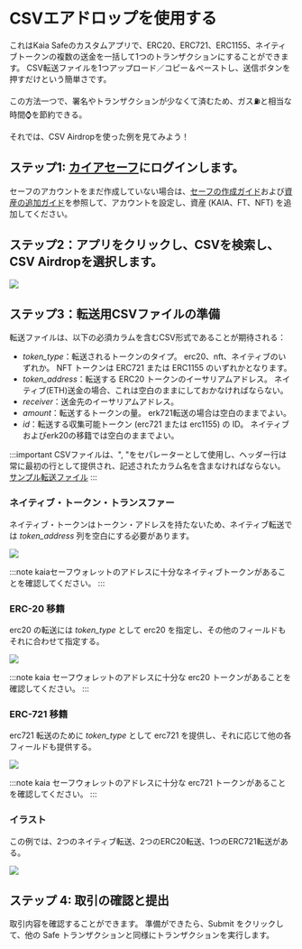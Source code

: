 # CSVエアドロップを使用する

これはKaia Safeのカスタムアプリで、ERC20、ERC721、ERC1155、ネイティブトークンの複数の送金を一括して1つのトランザクションにすることができます。 CSV転送ファイルを1つアップロード／コピー＆ペーストし、送信ボタンを押すだけという簡単さです。

この方法一つで、署名やトランザクションが少なくて済むため、ガス⛽と相当な時間⌚を節約できる。

それでは、CSV Airdropを使った例を見てみよう！

## ステップ1: [カイアセーフ](https://safe.kaia.io/)にログインします。 <a id="login-kaiasafe"></a>

セーフのアカウントをまだ作成していない場合は、[セーフの作成ガイド](./use-kaia-safe.md#create-a-safe)および[資産の追加ガイド](./use-kaia-safe.md#add-assets)を参照して、アカウントを設定し、資産 (KAIA、FT、NFT) を追加してください。

## ステップ2：アプリをクリックし、CSVを検索し、CSV Airdropを選択します。 <a id="search-CSV-airdrop"></a>

![](/img/build/tools/kaia-safe/search-csv-app.png)

## ステップ3：転送用CSVファイルの準備<a id="prepare-CSV-airdrop"></a>

転送ファイルは、以下の必須カラムを含むCSV形式であることが期待される：

- _token_type_：転送されるトークンのタイプ。 erc20、nft、ネイティブのいずれか。 NFT トークンは ERC721 または ERC1155 のいずれかとなります。
- _token_address_：転送する ERC20 トークンのイーサリアムアドレス。 ネイティブ(ETH)送金の場合、これは空白のままにしておかなければならない。
- _receiver_：送金先のイーサリアムアドレス。
- _amount_：転送するトークンの量。 erk721転送の場合は空白のままでよい。
- _id_：転送する収集可能トークン (erc721 または erc1155) の ID。 ネイティブおよびerk20の移籍では空白のままでよい。

:::important
CSVファイルは、", "をセパレーターとして使用し、ヘッダー行は常に最初の行として提供され、記述されたカラム名を含まなければならない。
[サンプル転送ファイル](https://ipfs.io/ipfs/bafybeiesr6b3cm76ofcm2joukgdtuyva3niftmbpbb4sgxsa3qwsenv3lu/sample.csv)
:::

### ネイティブ・トークン・トランスファー<a id="native-token-trnasfers"></a>

ネイティブ・トークンはトークン・アドレスを持たないため、ネイティブ転送では _token_address_ 列を空白にする必要があります。

![](/img/build/tools/kaia-safe/native-csv-app.png)

:::note
kaiaセーフウォレットのアドレスに十分なネイティブトークンがあることを確認してください。
:::

### ERC-20 移籍<a id="erc20-trnasfers"></a>

erc20 の転送には _token_type_ として erc20 を指定し、その他のフィールドもそれに合わせて指定する。

![](/img/build/tools/kaia-safe/erc20-csv-app.png)

:::note
kaia セーフウォレットのアドレスに十分な erc20 トークンがあることを確認してください。
:::

### ERC-721 移籍<a id="erc721-transfers"></a>

erc721 転送のために _token_type_ として erc721 を提供し、それに応じて他の各フィールドも提供する。

![](/img/build/tools/kaia-safe/erc721-csv-app.png)

:::note
kaia セーフウォレットのアドレスに十分な erc721 トークンがあることを確認してください。
:::

### イラスト<a id="illustration"></a>

この例では、2つのネイティブ転送、2つのERC20転送、1つのERC721転送がある。

![](/img/build/tools/kaia-safe/rs-csv-app.png)

## ステップ 4: 取引の確認と提出<a id="review-submit-transaction"></a>

取引内容を確認することができます。 準備ができたら、Submit をクリックして、他の Safe トランザクションと同様にトランザクションを実行します。
